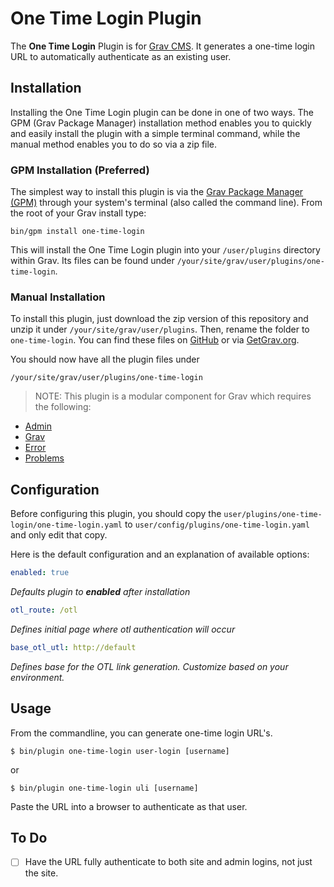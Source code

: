 # One Time Login Plugin

The **One Time Login** Plugin is for [Grav CMS](http://github.com/getgrav/grav). It generates a one-time login URL to automatically authenticate as an existing user.

## Installation

Installing the One Time Login plugin can be done in one of two ways. The GPM (Grav Package Manager) installation method enables you to quickly and easily install the plugin with a simple terminal command, while the manual method enables you to do so via a zip file.

### GPM Installation (Preferred)

The simplest way to install this plugin is via the [Grav Package Manager (GPM)](http://learn.getgrav.org/advanced/grav-gpm) through your system's terminal (also called the command line).  From the root of your Grav install type:

    bin/gpm install one-time-login

This will install the One Time Login plugin into your `/user/plugins` directory within Grav. Its files can be found under `/your/site/grav/user/plugins/one-time-login`.

### Manual Installation

To install this plugin, just download the zip version of this repository and unzip it under `/your/site/grav/user/plugins`. Then, rename the folder to `one-time-login`. You can find these files on [GitHub](https://github.com/jgonyea/grav-plugin-one-time-login) or via [GetGrav.org](http://getgrav.org/downloads/plugins#extras).

You should now have all the plugin files under

    /your/site/grav/user/plugins/one-time-login
	
> NOTE: This plugin is a modular component for Grav which requires the following:
* [Admin](https://github.com/getgrav/grav-plugin-admin)
* [Grav](http://github.com/getgrav/grav)
* [Error](https://github.com/getgrav/grav-plugin-error)
* [Problems](https://github.com/getgrav/grav-plugin-problems)

## Configuration

Before configuring this plugin, you should copy the `user/plugins/one-time-login/one-time-login.yaml` to `user/config/plugins/one-time-login.yaml` and only edit that copy.

Here is the default configuration and an explanation of available options:

```yaml
enabled: true
```
_Defaults plugin to **enabled** after installation_


```yaml
otl_route: /otl
```
_Defines initial page where otl authentication will occur_

```yaml
base_otl_utl: http://default
```
_Defines base for the OTL link generation.  Customize based on your environment._

## Usage

From the commandline, you can generate one-time login URL's.

`$ bin/plugin one-time-login user-login [username]`

or

`$ bin/plugin one-time-login uli [username]`


Paste the URL into a browser to authenticate as that user.


## To Do

- [ ] Have the URL fully authenticate to both site and admin logins, not just the site.
